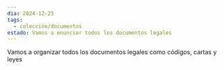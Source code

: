 ```yaml
---
dia: 2024-12-25
tags:
  - colección/documentos
estado: Vamos a enunciar todos los documentos legales
---
```

Vamos a organizar todos los documentos legales como códigos, cartas y leyes